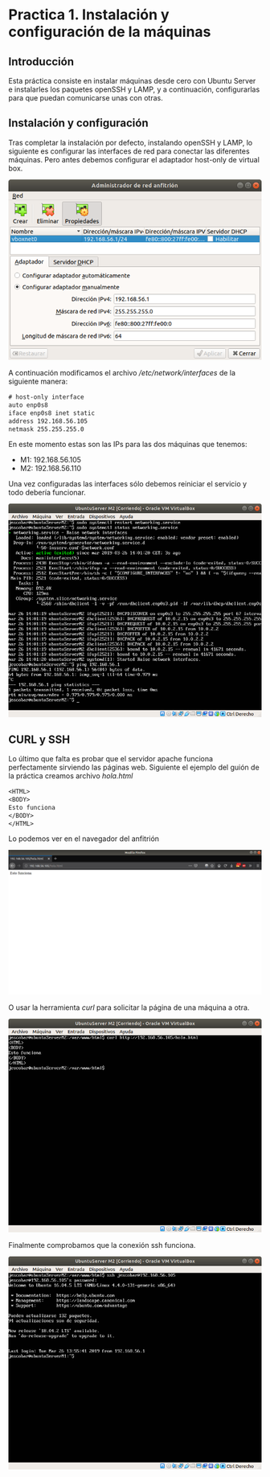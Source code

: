 # Practica 1. Instalación y configuración de la máquinas
## Introducción
Esta práctica consiste en instalar máquinas desde cero con Ubuntu Server e instalarles los paquetes openSSH y LAMP, y a continuación, configurarlas para que puedan comunicarse unas con otras.

## Instalación y configuración
Tras completar la instalación por defecto, instalando openSSH y LAMP, lo siguiente es configurar las interfaces de red para conectar las diferentes máquinas. Pero antes debemos configurar el adaptador host-only de virtual box.

![Configuración de Virtualbox](img/host-only_conf.png)

A continuación modificamos el archivo */etc/network/interfaces* de la siguiente manera:

```
# host-only interface
auto enp0s8
iface enp0s8 inet static
address 192.168.56.105
netmask 255.255.255.0 
```

En este momento estas son las IPs para las dos máquinas que tenemos:
 * M1: 192.168.56.105
 * M2: 192.168.56.110

Una vez configuradas las interfaces sólo debemos reiniciar el servicio y todo debería funcionar.

![network](img/network.png)

## CURL y SSH

Lo último que falta es probar que el servidor apache funciona perfectamente sirviendo las páginas web. Siguiente el ejemplo del guión de la práctica creamos archivo *hola.html*

```
<HTML> 
<BODY> 
Esto funciona 
</BODY> 
</HTML>
```

Lo podemos ver en el navegador del anfitrión

![navegador](img/navegador.png)

O usar la herramienta *curl* para solicitar la página de una máquina a otra.

![curl](img/curl_hola.png)

Finalmente comprobamos que la conexión ssh funciona.

![ssh](img/ssh.png)